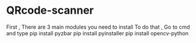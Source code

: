 # QRcode-scanner
First , There are 3 main modules you need to install
To do that , Go to cmd and type
  pip install pyzbar
  pip install pyinstaller
  pip install opencv-python
 
